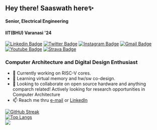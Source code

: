 ## Hey there! Saaswath here✨
#### Senior, Electrical Engineering
#### IIT(BHU) Varanasi '24  

[![Linkedin Badge](https://img.shields.io/badge/-lnsaaswath-0A66C2?style=flat-square&logo=Linkedin&logoColor=white)](https://www.linkedin.com/in/lnsaaswath/)
[![Twitter Badge](https://img.shields.io/badge/-infini8__139-1DA1F2?style=flat-square&logo=twitter&logoColor=white)](https://twitter.com/infini8_139)
[![Instagram Badge](https://img.shields.io/badge/-saaswath.ln-e4405f?style=flat-square&logo=instagram&logoColor=white)](https://instagram.com/saaswath.ln)
[![Gmail Badge](https://img.shields.io/badge/-saas13101@gmail.com-c14438?style=flat-square&logo=Gmail&logoColor=white)](mailto:saas13101@gmail.com)
[![Youtube Badge](https://img.shields.io/badge/-infinite-darkred?style=flat-square&logo=youtube&logoColor=white)](https://www.youtube.com/channel/UCww6t8K24fyw58qHFkQxBcg)
[![Strava Badge](https://img.shields.io/badge/-%F0%9F%87%AE%F0%9F%87%B3L%20N%20Saaswath-FC4C02?style=flat-square&logo=strava&logoColor=white)](https://www.strava.com/athletes/saaswath)


### Computer Architecture and Digital Design Enthusiast

- 🔭 Currently working on RISC-V cores.
- 🌱 Learning virtual memory and hw/sw co-design.
- 👯 Looking to collaborate on open source hardware and anything comparch related! Actively looking for research opportunities in Computer Architecture
- 📫 Reach me thru [e-mail](mailto:saas13101@gmail.com) or [LinkedIn](https://www.linkedin.com/in/lnsaaswath/)

[![GitHub Streak](https://github-readme-streak-stats.herokuapp.com?user=infini8-13&theme=radical)](https://git.io/streak-stats)  
[![Top Langs](https://github-readme-stats.vercel.app/api/top-langs/?username=infini8-13&layout=compact&theme=radical)](https://github.com/infini8-13/infini8-13)  
![](https://komarev.com/ghpvc/?username=infini8-13&color=red)  
<!--
**infini8-13/infini8-13** is a ✨ _special_ ✨ repository because its `README.md` (this file) appears on your GitHub profile.

- 🔭 Currently working on Hardware Acceleration of Cryptographic Applications 
- 🌱 Learning memory design and cache systems
- 👯 I’m looking to collaborate on open source hardware and anything comparch related
- 🤔 I’m looking for help with ...
- 💬 Ask me about 
- 📫 Reach me at 
-->
